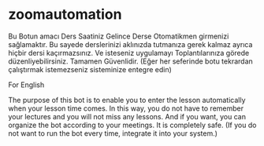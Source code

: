 # zoomautomation

Bu Botun amacı Ders Saatiniz Gelince Derse Otomatikmen girmenizi sağlamaktır.
Bu sayede derslerinizi aklınızda tutmanıza gerek kalmaz ayrıca hiçbir dersi kaçırmazsınız.
Ve isteseniz uygulamayı Toplantılarınıza görede düzenliyebilirsiniz.
Tamamen Güvenlidir.
(Eğer her seferinde botu tekrardan çalıştırmak istemezseniz sisteminize entegre edin)

For English

The purpose of this bot is to enable you to enter the lesson automatically when your lesson time comes.
In this way, you do not have to remember your lectures and you will not miss any lessons.
And if you want, you can organize the bot according to your meetings.
It is completely safe.
(If you do not want to run the bot every time, integrate it into your system.)
